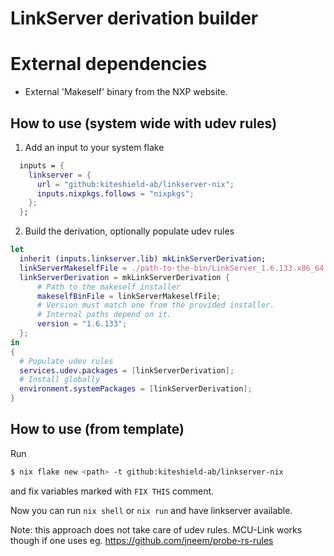 # LinkServer derivation builder

# External dependencies
- External 'Makeself' binary from the NXP website.

## How to use (system wide with udev rules)
1. Add an input to your system flake

```nix
  inputs = {
    linkserver = {
      url = "github:kiteshield-ab/linkserver-nix";
      inputs.nixpkgs.follows = "nixpkgs";
    };
  };
```

2. Build the derivation, optionally populate udev rules

```nix
let
  inherit (inputs.linkserver.lib) mkLinkServerDerivation;
  linkServerMakeselfFile = ./path-to-the-bin/LinkServer_1.6.133.x86_64.deb.bin;
  linkServerDerivation = mkLinkServerDerivation {
      # Path to the makeself installer
      makeselfBinFile = linkServerMakeselfFile;
      # Version must match one from the provided installer.
      # Internal paths depend on it.
      version = "1.6.133";
  };
in
{
  # Populate udev rules
  services.udev.packages = [linkServerDerivation];
  # Install globally
  environment.systemPackages = [linkServerDerivation];
}
```

## How to use (from template)

Run
```sh
$ nix flake new <path> -t github:kiteshield-ab/linkserver-nix
```
and fix variables marked with `FIX THIS` comment.

Now you can run `nix shell` or `nix run` and have linkserver available.

Note: this approach does not take care of udev rules. MCU-Link works though if one uses eg. https://github.com/jneem/probe-rs-rules
